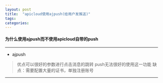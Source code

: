 ```yaml
---
layout: post
title:  "apicloud使用ajpush(给用户发推送)"
tags:
categories:
---
```

#### 为什么使用ajpush而不使用apicloud自带的push

---
* ajpush 
>优点可以很好的参数进行点击消息的跳转 push无法很好的使用这一功能
>缺点：需要配置大量的证书，单独注册账号

---


